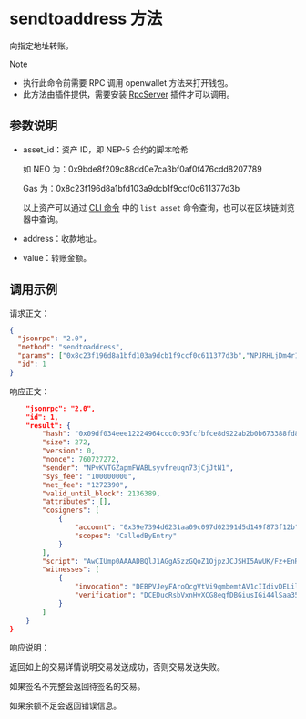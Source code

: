 # sendtoaddress 方法

向指定地址转账。

> [!Note]
>
> - 执行此命令前需要 RPC 调用 openwallet 方法来打开钱包。
> - 此方法由插件提供，需要安装 [RpcServer](https://github.com/neo-project/neo-modules/releases) 插件才可以调用。

## 参数说明

- asset_id：资产 ID，即 NEP-5 合约的脚本哈希

  如 NEO 为：0x9bde8f209c88dd0e7ca3bf0af0f476cdd8207789

  Gas 为：0x8c23f196d8a1bfd103a9dcb1f9ccf0c611377d3b

  以上资产可以通过 [CLI 命令](../../../../node/cli/cli.md) 中的 `list asset` 命令查询，也可以在区块链浏览器中查询。

- address：收款地址。

- value：转账金额。

## 调用示例

请求正文：

```json
{
  "jsonrpc": "2.0",
  "method": "sendtoaddress",
  "params": ["0x8c23f196d8a1bfd103a9dcb1f9ccf0c611377d3b","NPJRHLjDm4r1wd8wHBGFRWqzsneFX9tBch", 5000],
  "id": 1
}
```

响应正文：

```json
    "jsonrpc": "2.0",
    "id": 1,
    "result": {
        "hash": "0x09df034eee12224964ccc0c93fcfbfce8d922ab2b0b673388fd8951d2f25d5d9",
        "size": 272,
        "version": 0,
        "nonce": 760727272,
        "sender": "NPvKVTGZapmFWABLsyvfreuqn73jCjJtN1",
        "sys_fee": "100000000",
        "net_fee": "1272390",
        "valid_until_block": 2136389,
        "attributes": [],
        "cosigners": [
            {
                "account": "0x39e7394d6231aa09c097d02391d5d149f873f12b",
                "scopes": "CalledByEntry"
            }
        ],
        "script": "AwCIUmp0AAAADBQlJ1AGgA5zzGQoZ1OjpzJCJSHI5AwUK/Fz+EnR1ZEj0JfACaoxYk055zkTwAwIdHJhbnNmZXIMFDt9NxHG8Mz5sdypA9G/odiW8SOMQWJ9W1I5",
        "witnesses": [
            {
                "invocation": "DEBPVJeyFAroQcgVtVi9qmbemtAV1cIIdivDELileXwlbNFanQqRXq9UV5CxHA5qQ/U7beaJcLdQBiAPIkvGXSdZ",
                "verification": "DCEDucRsbVxnHvXCG8eqfDBGiusIGi44lSaa35R3GNZQzh4LQQqQatQ="
            }
        ]
    }
}
```

响应说明：

返回如上的交易详情说明交易发送成功，否则交易发送失败。

如果签名不完整会返回待签名的交易。

如果余额不足会返回错误信息。